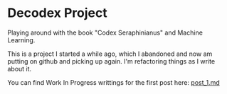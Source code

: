 # Decodex Project
Playing around with the book "Codex Seraphinianus" and Machine Learning.

This is a project I started a while ago, which I abandoned and now am putting on github and picking up again.
I'm refactoring things as I write about it.

You can find Work In Progress writtings for the first post here: [post_1.md](post_1.md)
